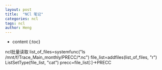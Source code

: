```yaml
---
layout: post
title:  "NCl 笔记"
categories: ncl
tags: ncl 
author: Heng
---
```


* content
{:toc}

ncl批量读取
list_of_files=systemfunc("ls /mnt/f/Trace_Main_monthly/PRECC/*.nc")
file_list=addfiles(list_of_files, "r")
ListSetType(file_list, "cat")
precc=file_list[:]->PRECC
